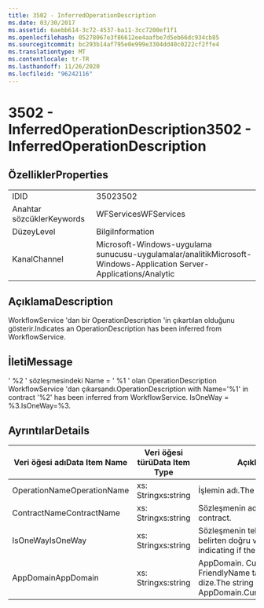 ```yaml
---
title: 3502 - InferredOperationDescription
ms.date: 03/30/2017
ms.assetid: 6aebb614-3c72-4537-ba11-3cc7200ef1f1
ms.openlocfilehash: 05278067e3f86612ee4aafbe7d5eb66dc934cb85
ms.sourcegitcommit: bc293b14af795e0e999e3304dd40c0222cf2ffe4
ms.translationtype: MT
ms.contentlocale: tr-TR
ms.lasthandoff: 11/26/2020
ms.locfileid: "96242116"
---
```

# <a name="3502---inferredoperationdescription"></a><span data-ttu-id="70297-102">3502 - InferredOperationDescription</span><span class="sxs-lookup"><span data-stu-id="70297-102">3502 - InferredOperationDescription</span></span>

## <a name="properties"></a><span data-ttu-id="70297-103">Özellikler</span><span class="sxs-lookup"><span data-stu-id="70297-103">Properties</span></span>  
  
|||  
|-|-|  
|<span data-ttu-id="70297-104">ID</span><span class="sxs-lookup"><span data-stu-id="70297-104">ID</span></span>|<span data-ttu-id="70297-105">3502</span><span class="sxs-lookup"><span data-stu-id="70297-105">3502</span></span>|  
|<span data-ttu-id="70297-106">Anahtar sözcükler</span><span class="sxs-lookup"><span data-stu-id="70297-106">Keywords</span></span>|<span data-ttu-id="70297-107">WFServices</span><span class="sxs-lookup"><span data-stu-id="70297-107">WFServices</span></span>|  
|<span data-ttu-id="70297-108">Düzey</span><span class="sxs-lookup"><span data-stu-id="70297-108">Level</span></span>|<span data-ttu-id="70297-109">Bilgi</span><span class="sxs-lookup"><span data-stu-id="70297-109">Information</span></span>|  
|<span data-ttu-id="70297-110">Kanal</span><span class="sxs-lookup"><span data-stu-id="70297-110">Channel</span></span>|<span data-ttu-id="70297-111">Microsoft-Windows-uygulama sunucusu-uygulamalar/analitik</span><span class="sxs-lookup"><span data-stu-id="70297-111">Microsoft-Windows-Application Server-Applications/Analytic</span></span>|  
  
## <a name="description"></a><span data-ttu-id="70297-112">Açıklama</span><span class="sxs-lookup"><span data-stu-id="70297-112">Description</span></span>  

 <span data-ttu-id="70297-113">WorkflowService 'dan bir OperationDescription 'in çıkartılan olduğunu gösterir.</span><span class="sxs-lookup"><span data-stu-id="70297-113">Indicates an OperationDescription has been inferred from WorkflowService.</span></span>  
  
## <a name="message"></a><span data-ttu-id="70297-114">İleti</span><span class="sxs-lookup"><span data-stu-id="70297-114">Message</span></span>  

 <span data-ttu-id="70297-115">' %2 ' sözleşmesindeki Name = ' %1 ' olan OperationDescription WorkflowService 'dan çıkarsandı.</span><span class="sxs-lookup"><span data-stu-id="70297-115">OperationDescription with Name='%1' in contract '%2' has been inferred from WorkflowService.</span></span> <span data-ttu-id="70297-116">IsOneWay = %3.</span><span class="sxs-lookup"><span data-stu-id="70297-116">IsOneWay=%3.</span></span>  
  
## <a name="details"></a><span data-ttu-id="70297-117">Ayrıntılar</span><span class="sxs-lookup"><span data-stu-id="70297-117">Details</span></span>  
  
|<span data-ttu-id="70297-118">Veri öğesi adı</span><span class="sxs-lookup"><span data-stu-id="70297-118">Data Item Name</span></span>|<span data-ttu-id="70297-119">Veri öğesi türü</span><span class="sxs-lookup"><span data-stu-id="70297-119">Data Item Type</span></span>|<span data-ttu-id="70297-120">Açıklama</span><span class="sxs-lookup"><span data-stu-id="70297-120">Description</span></span>|  
|--------------------|--------------------|-----------------|  
|<span data-ttu-id="70297-121">OperationName</span><span class="sxs-lookup"><span data-stu-id="70297-121">OperationName</span></span>|<span data-ttu-id="70297-122">xs: String</span><span class="sxs-lookup"><span data-stu-id="70297-122">xs:string</span></span>|<span data-ttu-id="70297-123">İşlemin adı.</span><span class="sxs-lookup"><span data-stu-id="70297-123">The name of the operation.</span></span>|  
|<span data-ttu-id="70297-124">ContractName</span><span class="sxs-lookup"><span data-stu-id="70297-124">ContractName</span></span>|<span data-ttu-id="70297-125">xs: String</span><span class="sxs-lookup"><span data-stu-id="70297-125">xs:string</span></span>|<span data-ttu-id="70297-126">Sözleşmenin adı.</span><span class="sxs-lookup"><span data-stu-id="70297-126">The name of the contract.</span></span>|  
|<span data-ttu-id="70297-127">IsOneWay</span><span class="sxs-lookup"><span data-stu-id="70297-127">IsOneWay</span></span>|<span data-ttu-id="70297-128">xs: String</span><span class="sxs-lookup"><span data-stu-id="70297-128">xs:string</span></span>|<span data-ttu-id="70297-129">Sözleşmenin tek yönlü olup olmadığını belirten doğru veya yanlış.</span><span class="sxs-lookup"><span data-stu-id="70297-129">True or False indicating if the contract is one-way.</span></span>|  
|<span data-ttu-id="70297-130">AppDomain</span><span class="sxs-lookup"><span data-stu-id="70297-130">AppDomain</span></span>|<span data-ttu-id="70297-131">xs: String</span><span class="sxs-lookup"><span data-stu-id="70297-131">xs:string</span></span>|<span data-ttu-id="70297-132">AppDomain. CurrentDomain. FriendlyName tarafından döndürülen dize.</span><span class="sxs-lookup"><span data-stu-id="70297-132">The string returned by AppDomain.CurrentDomain.FriendlyName.</span></span>|
